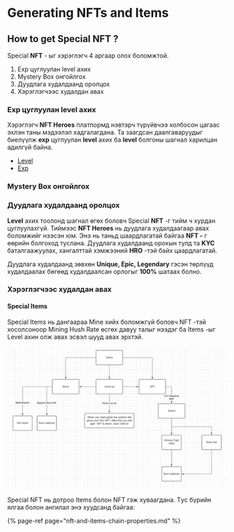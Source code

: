 # Generating NFTs and Items

## How to get Special NFT ?

Special **NFT** - ыг хэрэглэгч 4 аргаар олох боломжтой. 

1. Exp цуглуулан level ахих
2. Mystery Box онгойлгох
3. Дуудлага худалдаанд оролцох
4. Хэрэглэгчээс худалдан авах



### Exp цуглуулан level ахих

Хэрэглэгч **NFT Heroes** платпормд нэвтэрч түрүйвчээ холбосон цагаас эхлэн таны мэдээлэл хадгалагдана. Та заагдсан даалгаваруудыг биелүүлж **exp** цуглуулан **level** ахих ба **level** болгоны шагнал харилцан адилгүй байна.

* [Level](../level-and-exp-system/level.md)
* [Exp](../level-and-exp-system/exp.md)

### Mystery Box онгойлгох



### Дуудлага худалдаанд оролцох

**Level** ахих тоолонд шагнал өгөх боловч Special **NFT** -г тийм ч хурдан цуглуулахгүй. Тиймээс **NFT Heroes** нь дуудлага худалдаагаар авах боломжийг нээсэн юм. Энэ нь таньд шаардлагатай байгаа **NFT -** г өөрийн болгоход туслана. Дуудлага худалдаанд орохын тулд та **KYC** баталгаажуулах, хангалттай хэмжээний **HRO** -тэй байх цаардлагатай.

Дуудлага худалдаанд зөвхөн **Unique, Epic, Legendary** гэсэн төрлүүд худалдаалах бөгөөд худалдаалсан орлогыг **100%** шатаах болно.

### Хэрэглэгчээс худалдан авах

#### Special Items

Special Items нь дангаараа Mine хийх боломжгүй боловч NFT -тэй хосолсоноор Mining Hush Rate өсгөх давуу талыг нээдэг ба Items -ыг Level ахин олж авах эсвэл шууд авах эрхтэй.

![](../../.gitbook/assets/add.png)

Special NFT нь дотроо Items болон NFT гэж хуваагдана. Tус бүрийн ялгаа болон ангилал энэ хуудсанд байгаа: 

{% page-ref page="nft-and-items-chain-properties.md" %}


